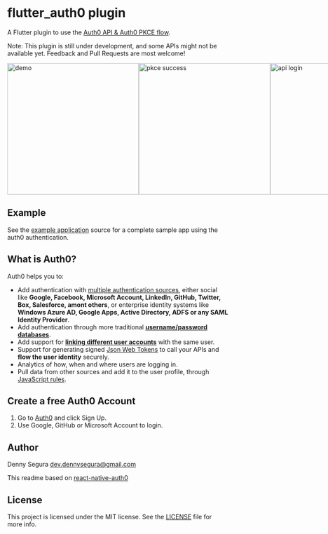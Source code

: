 # flutter_auth0 plugin

A Flutter plugin to use the [Auth0 API & Auth0 PKCE flow](https://auth0.com/docs/api/authentication).

Note: This plugin is still under development, and some APIs might not be available yet. Feedback and Pull Requests are most welcome!

<div style="display:flex;flex-direction:row;">
    <img src="https://imgur.com/8FXqlC6" alt="demo" height="300" />
    <img src="https://imgur.com/4cf1lji" alt="pkce success" height="300" />
    <img src="https://imgur.com/u4o6Qar" alt="api login" height="300" />
    <img src="https://imgur.com/gQBDeWX" alt="api login demo" height="300" />
    <img src="https://imgur.com/hyKGgBX" alt="api login demo filled fields" height="300" />
</div>

## Example

See the [example application](https://github.com/devdennysegura/flutter-auth0/tree/master/example) source
for a complete sample app using the auth0 authentication.

## What is Auth0?

Auth0 helps you to:

* Add authentication with [multiple authentication sources](https://docs.auth0.com/identityproviders), either social like **Google, Facebook, Microsoft Account, LinkedIn, GitHub, Twitter, Box, Salesforce, amont others**, or enterprise identity systems like **Windows Azure AD, Google Apps, Active Directory, ADFS or any SAML Identity Provider**.
* Add authentication through more traditional **[username/password databases](https://docs.auth0.com/mysql-connection-tutorial)**.
* Add support for **[linking different user accounts](https://docs.auth0.com/link-accounts)** with the same user.
* Support for generating signed [Json Web Tokens](https://docs.auth0.com/jwt) to call your APIs and **flow the user identity** securely.
* Analytics of how, when and where users are logging in.
* Pull data from other sources and add it to the user profile, through [JavaScript rules](https://docs.auth0.com/rules).

## Create a free Auth0 Account

1. Go to [Auth0](https://auth0.com) and click Sign Up.
2. Use Google, GitHub or Microsoft Account to login.

## Author

Denny Segura <dev.dennysegura@gmail.com>

This readme based on [react-native-auth0](https://github.com/auth0/react-native-auth0)

## License

This project is licensed under the MIT license. See the [LICENSE](LICENSE.txt) file for more info.